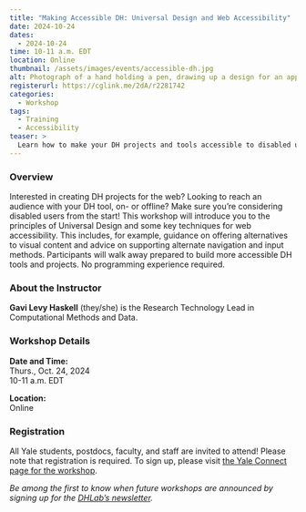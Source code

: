 ```yaml
---
title: "Making Accessible DH: Universal Design and Web Accessibility"
date: 2024-10-24
dates:
  - 2024-10-24
time: 10-11 a.m. EDT
location: Online
thumbnail: /assets/images/events/accessible-dh.jpg
alt: Photograph of a hand holding a pen, drawing up a design for an app on a sheet of paper.
registerurl: https://cglink.me/2dA/r2281742
categories:
  - Workshop
tags:
  - Training
  - Accessibility
teaser: >
  Learn how to make your DH projects and tools accessible to disabled users in this online workshop, taught by Gavi Levy Haskell. 
---
```

### Overview
Interested in creating DH projects for the web? Looking to reach an audience with your DH tool, on- or offline? Make sure you’re considering disabled users from the start! This workshop will introduce you to the principles of Universal Design and some key techniques for web accessibility. This includes, for example, guidance on offering alternatives to visual content and advice on supporting alternate navigation and input methods. Participants will walk away prepared to build more accessible DH tools and projects. No programming experience required.  
  
### About the Instructor  
**Gavi Levy Haskell** (they/she) is the Research Technology Lead in Computational Methods and Data.  

### Workshop Details

**Date and Time:**   
Thurs., Oct. 24, 2024  
10-11 a.m. EDT  
  
**Location:**  
Online  
  
### Registration  
All Yale students, postdocs, faculty, and staff are invited to attend! Please note that registration is required. To sign up, please visit <a href='https://cglink.me/2dA/r2281742' target='_blank'>the Yale Connect page for the workshop</a>.  
  
*Be among the first to know when future workshops are announced by signing up for the <a href='https://subscribe.yale.edu/browse?search=digital+humanities' target='_blank'>DHLab’s newsletter</a>.*
